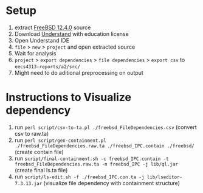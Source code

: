 # Setup

1. extract [FreeBSD 12.4.0](https://github.com/freebsd/freebsd-src/releases/tag/release%2F12.4.0) source
2. Download [Understand](https://licensing.scitools.com/login) with education license
3. Open Understand IDE
4. `file` > `new` > `project` and open extracted source
5. Wait for analysis
6. `project` > `export dependencies` > `file dependencies` > `export csv` to `eecs4313-reports/a2/src/`
7. Might need to do aditional preprocessing on output

# Instructions to Visualize dependency

1. run `perl script/csv-to-ta.pl ./freebsd_FileDependencies.csv` (convert csv to raw.ta)
2. run `perl script/gen-containment.pl ./freebsd_FileDependencies.raw.ta ./freebsd_IPC.contain ./freebsd/` (create contain file)
3. run `script/final-containment.sh -c freebsd_IPC.contain -t freebsd_FileDependencies.raw.ta -n freebsd_IPC -j lib/ql.jar` (create final ls.ta file)
4. run `script/ls-edit.sh -f ./freebsd_IPC.con.ta -j lib/lseditor-7.3.13.jar` (visualize file dependency with containment structure)
